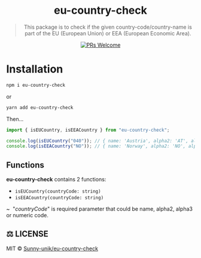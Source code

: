 <div align="center">
  
# eu-country-check

> This package is to check if the given country-code/country-name is part of the EU (European Union) or EEA (European Economic Area).

[![PRs Welcome](https://img.shields.io/badge/PRs-welcome-brightgreen.svg?style=flat-square)](https://github.com/Sunny-unik/eu-country-check)

</div>

# Installation

```bash
npm i eu-country-check
```

or

```bash
yarn add eu-country-check
```

Then...

```typescript
import { isEUCountry, isEEACountry } from "eu-country-check";

console.log(isEUCountry("040")); // { name: 'Austria', alpha2: 'AT', alpha3: 'AUT', numeric: '040' }
console.log(isEEACountry("NO")); // { name: 'Norway', alpha2: 'NO', alpha3: 'NOR', numeric: '578' }
```

## Functions

**eu-country-check** contains 2 functions:

- `isEUCountry(countryCode: string)`
- `isEEACountry(countryCode: string)`

~ &nbsp;"_countryCode_" is required parameter that could be name, alpha2, alpha3 or numeric code.

## ⚖️ LICENSE

MIT © [Sunny-unik/eu-country-check](LICENSE)
